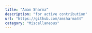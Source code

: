 ```yaml
---
title: "Aman Sharma"
description: "for active contribution"
url: "https://github.com/amsharma44"
category: "Miscellaneous"
---
```

